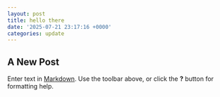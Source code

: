 ```yaml
---
layout: post
title: hello there
date: '2025-07-21 23:17:16 +0000'
categories: update
---
```

## A New Post

Enter text in [Markdown](http://daringfireball.net/projects/markdown/). Use the toolbar above, or click the **?** button for formatting help.
